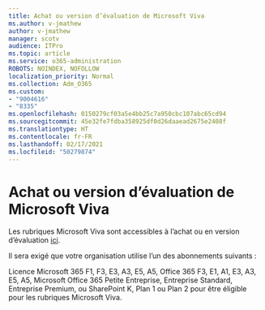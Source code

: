 ```yaml
---
title: Achat ou version d’évaluation de Microsoft Viva
ms.author: v-jmathew
author: v-jmathew
manager: scotv
audience: ITPro
ms.topic: article
ms.service: o365-administration
ROBOTS: NOINDEX, NOFOLLOW
localization_priority: Normal
ms.collection: Adm_O365
ms.custom:
- "9004616"
- "8335"
ms.openlocfilehash: 0150279cf03a5e4bb25c7a950cbc107abc65cd94
ms.sourcegitcommit: 45e32fe7fdba358925df0d26daaead2675e2408f
ms.translationtype: HT
ms.contentlocale: fr-FR
ms.lasthandoff: 02/17/2021
ms.locfileid: "50279874"
---
```

# <a name="buy-or-trial-microsoft-viva"></a>Achat ou version d’évaluation de Microsoft Viva

Les rubriques Microsoft Viva sont accessibles à l’achat ou en version d’évaluation [ici](https://aka.ms/BuyVivaTopics).

Il sera exigé que votre organisation utilise l’un des abonnements suivants :

Licence Microsoft 365 F1, F3, E3, A3, E5, A5, Office 365 F3, E1, A1, E3, A3, E5, A5, Microsoft Office 365 Petite Entreprise, Entreprise Standard, Entreprise Premium, ou SharePoint K, Plan 1 ou Plan 2 pour être éligible pour les rubriques Microsoft Viva.
